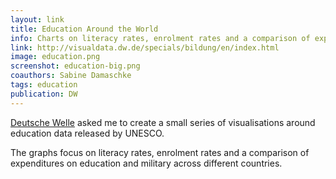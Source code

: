 ```yaml
---
layout: link
title: Education Around the World
info: Charts on literacy rates, enrolment rates and a comparison of expenditures on education and military across different countries.
link: http://visualdata.dw.de/specials/bildung/en/index.html
image: education.png
screenshot: education-big.png
coauthors: Sabine Damaschke
tags: education
publication: DW
---
```


[Deutsche Welle](http://dw.de) asked me to create a small series of visualisations around education data released by UNESCO.

The graphs focus on literacy rates, enrolment rates and a comparison of expenditures on education and military across different countries.
